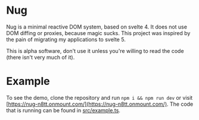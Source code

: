 # Nug

Nug is a minimal reactive DOM system, based on svelte 4. It does not use DOM diffing or proxies, because magic sucks. This project was inspired by the pain of migrating my applications to svelte 5.

This is alpha software, don't use it unless you're willing to read the code (there isn't very much of it).

# Example

To see the demo, clone the repository and run `npm i && npm run dev` or visit [https://nug-n8tt.onmount.com/](https://nug-n8tt.onmount.com/). The code that is running can be found in [src/example.ts](src/example.ts).
